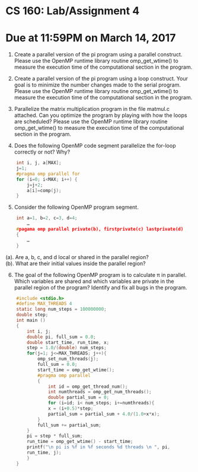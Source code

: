 CS 160: Lab/Assignment 4
=

# Due at 11:59PM on March 14, 2017

1. Create a parallel version of the pi program using a parallel construct. Please use the OpenMP runtime library routine omp_get_wtime() to measure the execution time of the computational section in the program.

2. Create a parallel version of the pi program using a loop construct. Your goal is to minimize the number changes made to the serial program. Please use the OpenMP runtime library routine omp_get_wtime() to measure the execution time of the computational section in the program.

3. Parallelize the matrix multiplication program in the file matmul.c attached. Can you optimize the program by playing with how the loops are scheduled? Please use the OpenMP runtime library routine omp_get_wtime() to measure the execution time of the computational section in the program.

4. Does the following OpenMP code segment parallelize the for-loop correctly or not? Why?

```c
    int i, j, a[MAX];
    j=1;
    #pragma omp parallel for
    for (i=0; i<MAX; i++) {
        j=j+2;
        a[i]=comp(j);
    }
```

5. Consider the following OpenMP program segment.
```c
    int a=1, b=2, c=3, d=4;
        …
    #pagama omp parallel private(b), firstprivate(c) lastprivate(d)
    {
        …
    }
```    


(a). Are a, b, c, and d local or shared in the parallel region?  
(b). What are their initial values inside the parallel region?

6. The goal of the following OpenMP program is to calculate π in parallel. Which variables are shared and which variables are private in the parallel region of the program? Identify and fix all bugs in the program.
```c
    #include <stdio.h>
    #define MAX_THREADS 4
    static long num_steps = 100000000;
    double step;
    int main ()
    {
        int i, j;
        double pi, full_sum = 0.0;
        double start_time, run_time, x;
        step = 1.0/(double) num_steps;
        for(j=1; j<=MAX_THREADS; j++){
            omp_set_num_threads(j);
            full_sum = 0.0;
            start_time = omp_get_wtime();
            #pragma omp parallel
            {
                int id = omp_get_thread_num();
                int numthreads = omp_get_num_threads();
                double partial_sum = 0;
                for (i=id; i< num_steps; i+=numthreads){
                x = (i+0.5)*step;
                partial_sum = partial_sum + 4.0/(1.0+x*x);
            }
            full_sum += partial_sum;
        }
        pi = step * full_sum;
        run_time = omp_get_wtime() - start_time;
        printf("\n pi is %f in %f seconds %d threads \n ", pi,
        run_time, j);
        }
    }
```